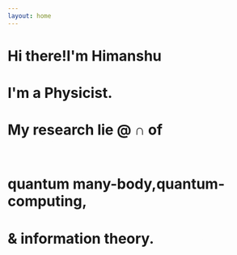 ```yaml
---
layout: home
---
```


<script>
    // use a script tag or an external JS file
    document.addEventListener("DOMContentLoaded", (event) => {
        gsap.registerPlugin(ScrollTrigger);

const textElements = gsap.utils.toArray('.text');

textElements.forEach(text => {
  gsap.to(text, {
    backgroundSize: '100%',
    ease: 'none',
    scrollTrigger: {
      trigger: text,
      start: 'center 80%',
      end: 'center 20%',
      scrub: true,
    },
  });
});
    });
   
 </script>


<h1 class="text">Hi there!<span>I'm Himanshu</span></h1>
<h1 class="text">I'm a Physicist.<span><a style = "color: #fdfdfd !important;" href = "/Manoline-git.github.io/about/">broadly speaking!</a></span></h1>
<h1 class="text"> My research lie @ &cap; of <span><a style = "color: #fdfdfd !important;" href="/Manoline-git.github.io/research/">more specifically?</a></span></h1>
<h1 class="text">quantum many-body,<span>quantum-computing,</span></h1>
<h1 class="text">& information theory.<span><a style = "color: #fdfdfd !important;" href = "/Manoline-git.github.io/contact/">Let's connect!</a></span></h1>


<!-- <a href="https://stacksorted.com/text-effects/minh-pham" target="_blank">SOURCE</a> -->

<!-- <div id="sentence-wrapper">
                <h5 class="sentence">
                    <span>I transform</span>
                    <span> coffee </span>
                    <span>into</span>
                    <div class="words words-1">
                        <span>idea</span>
                        <span>happiness</span>
                        <span>article</span>
                        <span>answer</span>
                        <span>learning</span>
                        <span>website</span>
                    </div>
                </h5>
</div>

&nbsp; -->


<!-- 

<div class="image-container">
    <img src="/Manoline-git.github.io/img/img.jpg" alt="Image" />
    <p class="text-content">
            I am a physicist broadly interested in the ideas at the intersection between condensed matter theory, quantum computing, and information theory.
            A significant fraction of my research is naturally devoted to the development and use of quantum algorithms and simulations.
            I'm also interested in studying quantum information scrambling in many-body systems.
    </p>
</div>

&nbsp; -->
